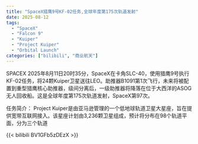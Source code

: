 ```yaml
---
title: "SpaceX猎鹰9号KF-02任务,全球年度第175次轨道发射"
date: 2025-08-12
tags:
  - "SpaceX"
  - "Falcon 9"
  - "Kuiper"
  - "Project Kuiper"
  - "Orbital Launch"
categories: ["bilibili", "商业航天"]
---
```


SPACEX
2025年8月11日20时35分，SpaceX在卡角SLC-40，使用猎鹰9号执行KF-02任务，将24颗Kuiper卫星送往LEO。助推器B1091第1次飞行，未来将被配置到重型猎鹰核心助推器，级间分离后，一级助推器将降落在位于大西洋的ASOG无人回收船。这是全球年度第175次轨道发射，SpaceX第97次。

任务简介： Project Kuiper是由亚马逊管理的一个低地球轨道卫星大星座，旨在提供宽带互联网接入。该星座计划由3,236颗卫星组成，预计将分布在98个轨道平面，分为三个轨道

{{< bilibili BV1GFb5zDEzX >}}